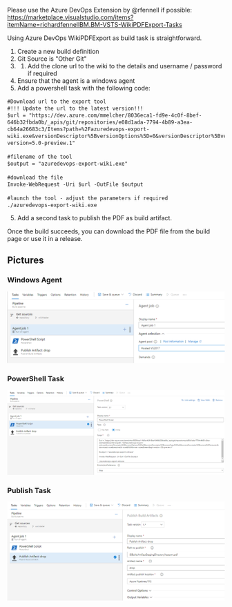 Please use the Azure DevOps Extension by @rfennell if possible:
https://marketplace.visualstudio.com/items?itemName=richardfennellBM.BM-VSTS-WikiPDFExport-Tasks


Using Azure DevOps WikiPDFExport as build task is straightforward.

1. Create a new build definition
1. Git Source is "Other Git"
1. 1. Add the clone url to the wiki to the details and username / password if required
1. Ensure that the agent is a windows agent
1. Add a powershell task with the following code:

```
#Download url to the export tool
#!!! Update the url to the latest version!!!
$url = "https://dev.azure.com/mmelcher/8036eca1-fd9e-4c0f-8bef-646b32fbda0b/_apis/git/repositories/e08d1ada-7794-4b89-a3ea-cb64a26683c3/Items?path=%2Fazuredevops-export-wiki.exe&versionDescriptor%5BversionOptions%5D=0&versionDescriptor%5BversionType%5D=0&versionDescriptor%5Bversion%5D=master&download=true&resolveLfs=true&%24format=octetStream&api-version=5.0-preview.1"

#filename of the tool
$output = "azuredevops-export-wiki.exe"

#download the file
Invoke-WebRequest -Uri $url -OutFile $output

#launch the tool - adjust the parameters if required
./azuredevops-export-wiki.exe
```

5. Add a second task to publish the PDF as build artifact.

Once the build succeeds, you can download the PDF file from the build page or use it in a release.

## Pictures

### Windows Agent
![Windows Agent](../images/WindowsAgent.png) 

### PowerShell Task
![PowerShell Task](../images/PowershellTask.png)

### Publish Task
![Publish Task](../images/PublishTask.png)
